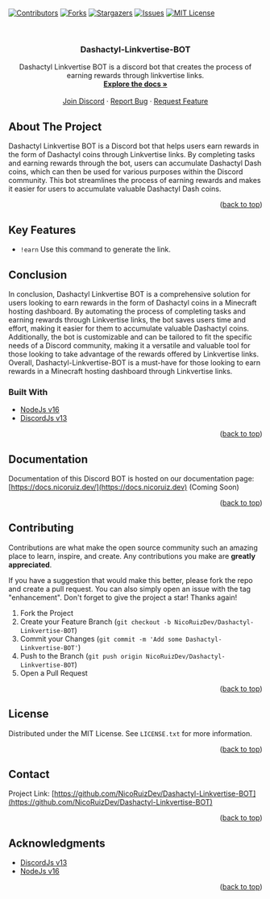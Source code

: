 # <div id="top"></div>
<!--
*** Hi
-->



<!-- PROJECT SHIELDS -->
<!--
*** I'm using markdown "reference style" links for readability.
*** Reference links are enclosed in brackets [ ] instead of parentheses ( ).
*** See the bottom of this document for the declaration of the reference variables
*** for contributors-url, forks-url, etc. This is an optional, concise syntax you may use.
*** https://www.markdownguide.org/basic-syntax/#reference-style-links
-->
[![Contributors][contributors-shield]][contributors-url]
[![Forks][forks-shield]][forks-url]
[![Stargazers][stars-shield]][stars-url]
[![Issues][issues-shield]][issues-url]
[![MIT License][license-shield]][license-url]



<!-- PROJECT LOGO -->
<br />
<div align="center">
  
  <h3 align="center">Dashactyl-Linkvertise-BOT</h3>

  <p align="center">
    Dashactyl Linkvertise BOT is a discord bot that creates the process of earning rewards through linkvertise links.
    <br />
    <a href="https://docs.nicoruiz.dev/"><strong>Explore the docs »</strong></a>
    <br />
    <br />
    <a href="https://discord.gg/JRVPjPe3d8">Join Discord</a>
    ·
    <a href="https://github.com/NicoRuizDev/Dashactyl-Linkvertise-BOT/issues">Report Bug</a>
    ·
    <a href="https://github.com/NicoRuizDev/Dashactyl-Linkvertise-BOT/issues">Request Feature</a>
  </p>
</div>


<!-- ABOUT THE PROJECT -->
## About The Project

Dashactyl Linkvertise BOT is a Discord bot that helps users earn rewards in the form of Dashactyl coins through Linkvertise links. By completing tasks and earning rewards through the bot, users can accumulate Dashactyl Dash coins, which can then be used for various purposes within the Discord community. This bot streamlines the process of earning rewards and makes it easier for users to accumulate valuable Dashactyl Dash coins.

<p align="right">(<a href="#top">back to top</a>)</p>

## Key Features

-   `!earn` Use this command to generate the link.

## Conclusion

In conclusion, Dashactyl Linkvertise BOT is a comprehensive solution for users looking to earn rewards in the form of Dashactyl coins in a Minecraft hosting dashboard. By automating the process of completing tasks and earning rewards through Linkvertise links, the bot saves users time and effort, making it easier for them to accumulate valuable Dashactyl coins. Additionally, the bot is customizable and can be tailored to fit the specific needs of a Discord community, making it a versatile and valuable tool for those looking to take advantage of the rewards offered by Linkvertise links. Overall, Dashactyl-Linkvertise-BOT is a must-have for those looking to earn rewards in a Minecraft hosting dashboard through Linkvertise links.

### Built With

* [NodeJs v16](https://nodejs.org)
* [DiscordJs v13](https://discord.com/developers)
<p align="right">(<a href="#top">back to top</a>)</p>



<!-- DOCUMENTATION -->
## Documentation

Documentation of this Discord BOT is hosted on our documentation page: [https://docs.nicoruiz.dev/](https://docs.nicoruiz.dev) (Coming Soon)


<p align="right">(<a href="#top">back to top</a>)</p>



<!-- CONTRIBUTING -->
## Contributing

Contributions are what make the open source community such an amazing place to learn, inspire, and create. Any contributions you make are **greatly appreciated**.

If you have a suggestion that would make this better, please fork the repo and create a pull request. You can also simply open an issue with the tag "enhancement".
Don't forget to give the project a star! Thanks again!

1. Fork the Project
2. Create your Feature Branch (`git checkout -b NicoRuizDev/Dashactyl-Linkvertise-BOT`)
3. Commit your Changes (`git commit -m 'Add some Dashactyl-Linkvertise-BOT'`)
4. Push to the Branch (`git push origin NicoRuizDev/Dashactyl-Linkvertise-BOT`)
5. Open a Pull Request

<p align="right">(<a href="#top">back to top</a>)</p>



<!-- LICENSE -->
## License

Distributed under the MIT License. See `LICENSE.txt` for more information.

<p align="right">(<a href="#top">back to top</a>)</p>



<!-- CONTACT -->
## Contact

Project Link: [https://github.com/NicoRuizDev/Dashactyl-Linkvertise-BOT](https://github.com/NicoRuizDev/Dashactyl-Linkvertise-BOT)

<p align="right">(<a href="#top">back to top</a>)</p>



<!-- ACKNOWLEDGMENTS -->
## Acknowledgments

* [DiscordJs v13](https://discord.com/developers)
* [NodeJs v16](https://nodejs.org)


<p align="right">(<a href="#top">back to top</a>)</p>



<!-- MARKDOWN LINKS & IMAGES -->
<!-- https://www.markdownguide.org/basic-syntax/#reference-style-links -->
[contributors-shield]: https://img.shields.io/github/contributors/NicoRuizDev/Dashactyl-Linkvertise-BOT.svg?style=for-the-badge
[contributors-url]: https://github.com/NicoRuizDev/Dashactyl-Linkvertise-BOT/graphs/contributors
[forks-shield]: https://img.shields.io/github/forks/NicoRuizDev/Dashactyl-Linkvertise-BOT.svg?style=for-the-badge
[forks-url]: https://github.com/NicoRuizDev/Dashactyl-Linkvertise-BOT/network/members
[stars-shield]: https://img.shields.io/github/stars/NicoRuizDev/Dashactyl-Linkvertise-BOT.svg?style=for-the-badge
[stars-url]: https://github.com/NicoRuizDev/Dashactyl-Linkvertise-BOT/stargazers
[issues-shield]: https://img.shields.io/github/issues/NicoRuizDev/Dashactyl-Linkvertise-BOT.svg?style=for-the-badge
[issues-url]: https://github.com/NicoRuizDev/Dashactyl-Linkvertise-BOT/issues
[license-shield]: https://img.shields.io/github/license/NicoRuizDev/Dashactyl-Linkvertise-BOT.svg?style=for-the-badge
[license-url]: https://github.com/NicoRuizDev/Dashactyl-Linkvertise-BOT/blob/master/LICENSE.txt
[product-screenshot]: images/screenshot.png
